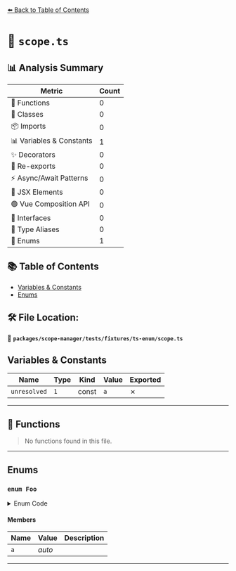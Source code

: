 [⬅️ Back to Table of Contents](../../../../../index.md)

# 📄 `scope.ts`

## 📊 Analysis Summary

| Metric | Count |
|--------|-------|
| 🔧 Functions | 0 |
| 🧱 Classes | 0 |
| 📦 Imports | 0 |
| 📊 Variables & Constants | 1 |
| ✨ Decorators | 0 |
| 🔄 Re-exports | 0 |
| ⚡ Async/Await Patterns | 0 |
| 💠 JSX Elements | 0 |
| 🟢 Vue Composition API | 0 |
| 📐 Interfaces | 0 |
| 📑 Type Aliases | 0 |
| 🎯 Enums | 1 |

## 📚 Table of Contents

- [Variables & Constants](#variables-constants)
- [Enums](#enums)

## 🛠️ File Location:
📂 **`packages/scope-manager/tests/fixtures/ts-enum/scope.ts`**

## Variables & Constants

| Name | Type | Kind | Value | Exported |
|------|------|------|-------|----------|
| `unresolved` | `1` | const | `a` | ✗ |


---

## 🔧 Functions

> No functions found in this file.


---

## Enums

### `enum Foo`

<details><summary>Enum Code</summary>

```ts
enum Foo {
  a,
}
```
</details>

#### Members

| Name | Value | Description |
|------|-------|-------------|
| `a` | *auto* |  |


---